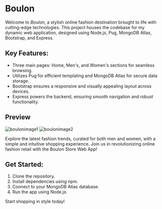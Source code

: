 # Boulon

Welcome to *Boulon*, a stylish online fashion destination brought to life with cutting-edge technologies. This project houses the codebase for my dynamic web application, designed using Node.js, Pug, MongoDB Atlas, Bootstrap, and Express.

## Key Features:
- Three main pages: Home, Men's, and Women's sections for seamless browsing.
- Utilizes Pug for efficient templating and MongoDB Atlas for secure data storage.
- Bootstrap ensures a responsive and visually appealing layout across devices.
- Express powers the backend, ensuring smooth navigation and robust functionality.

## Preview

![boulonimage1](https://github.com/guduudow/BoulonStore/assets/127554226/176587f8-b6cd-4035-905a-af60fc080497)
![boulonimage2](https://github.com/guduudow/BoulonStore/assets/127554226/c800e697-4a23-42ce-9ca5-086d090540e3)



Explore the latest fashion trends, curated for both men and women, with a simple and intuitive shopping experience. Join us in revolutionizing online fashion retail with the Boulon Store Web App!

## Get Started:
1. Clone the repository.
2. Install dependencies using npm.
3. Connect to your MongoDB Atlas database.
4. Run the app using Node.js.

Start shopping in style today!
